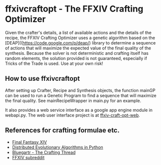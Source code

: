 # ffxivcraftopt - The FFXIV Crafting Optimizer

Given the crafter's details, a list of available actions and the details of the recipe, the FFXIV Crafting Optimizer uses a genetic algorithm based on the [DEAP]((https://code.google.com/p/deap/) library to determine a sequence of actions that will maximize the expected value of the final quality of the synthesis. Because the solver is not deterministic and crafting itself has random elements, the solution provided is not guaranteed, especially if Tricks of the Trade is used. Use at your own risk!

## How to use ffxivcraftopt

After setting up Crafter, Recipe and Synthesis objects, the function mainGP can be used to run a Genetic Program to find a sequence that will maximize the final quality. See mainRecipeWrapper in main.py for an example.

It also provides a web service interface as a google app engine module in webapi.py. The web user interface project is at [ffxiv-craft-opt-web](https://github.com/doxxx/ffxiv-craft-opt-web).

## References for crafting formulae etc.

* [Final Fantasy XIV](http://na.finalfantasyxiv.com/)
* [Distributed Evolutionary Algorithms in Python](https://code.google.com/p/deap/)
* [Bluegartr - The Crafting Thread](http://www.bluegartr.com/threads/117684-The-crafting-thread.)
* [FFXIV subreddit](http://www.reddit.com/r/ffxiv/)
